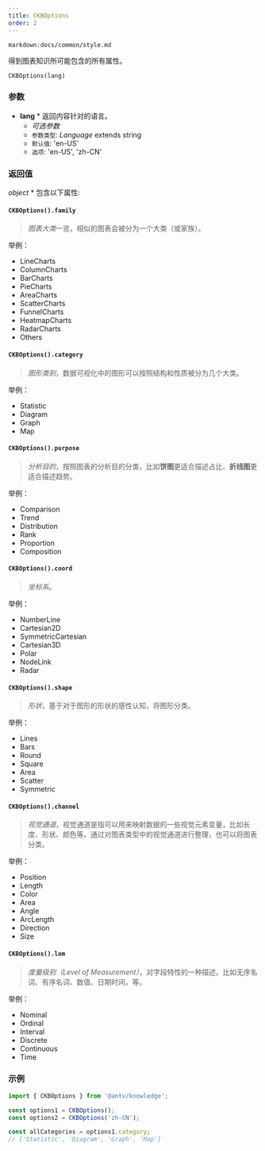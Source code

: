 ```yaml
---
title: CKBOptions
order: 2
---
```


`markdown:docs/common/style.md`

<div class="doc-md">

得到图表知识所可能包含的所有属性。

```sign
CKBOptions(lang)
```

### 参数

* **lang** * 返回内容针对的语言。
  * _可选参数_
  * `参数类型`: *Language* extends string
  * `默认值`: 'en-US'
  * `选项`: 'en-US', 'zh-CN'

### 返回值

*object* * 包含以下属性:

#### `CKBOptions().family`

> *图表大类*一览，相似的图表会被分为一个大类（或家族）。

举例：

* LineCharts
* ColumnCharts
* BarCharts
* PieCharts
* AreaCharts
* ScatterCharts
* FunnelCharts
* HeatmapCharts
* RadarCharts
* Others

#### `CKBOptions().category`

> *图形类别*，数据可视化中的图形可以按照结构和性质被分为几个大类。

举例：

* Statistic
* Diagram
* Graph
* Map

#### `CKBOptions().purpose`

> *分析目的*，按照图表的分析目的分类，比如**饼图**更适合描述占比、**折线图**更适合描述趋势。

举例：

* Comparison
* Trend
* Distribution
* Rank
* Proportion
* Composition

#### `CKBOptions().coord`

> *坐标系*。

举例：

* NumberLine
* Cartesian2D
* SymmetricCartesian
* Cartesian3D
* Polar
* NodeLink
* Radar

#### `CKBOptions().shape`

> *形状*，基于对于图形的形状的感性认知，将图形分类。

举例：

* Lines
* Bars
* Round
* Square
* Area
* Scatter
* Symmetric

#### `CKBOptions().channel`

> *视觉通道*，视觉通道是指可以用来映射数据的一些视觉元素变量，比如长度、形状、颜色等。通过对图表类型中的视觉通道进行整理，也可以将图表分类。

举例：

* Position
* Length
* Color
* Area
* Angle
* ArcLength
* Direction
* Size

#### `CKBOptions().lom`

> *度量级别（Level of Measurement）*，对字段特性的一种描述。比如无序名词、有序名词、数值、日期时间，等。

举例：

* Nominal
* Ordinal
* Interval
* Discrete
* Continuous
* Time

### 示例

```js
import { CKBOptions } from '@antv/knowledge';

const options1 = CKBOptions();
const options2 = CKBOptions('zh-CN');

const allCategories = options1.category;
// ['Statistic', 'Diagram', 'Graph', 'Map']
```

</div>
